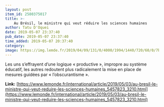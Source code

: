 ```yaml
---
layout: post
item_id: 2580375017
title: >-
    Au Brésil, le ministre qui veut réduire les sciences humaines
author: Tatu D'Oquei
date: 2019-05-07 23:37:40
pub_date: 2019-05-07 23:37:40
time_added: 2019-05-07 20:37:40
category: 
image: https://img.lemde.fr/2019/04/09/131/0/4000/1994/1440/720/60/0/7b3cafe_b5659180def948158e0a6896e69aa065-b5659180def948158e0a6896e69aa065-0.jpg
---
```


Les uns s’effrayent d’une logique « productive », impropre au système éducatif, les autres redoutent plus radicalement la mise en place de mesures guidées par « l’obscurantisme ».

**Link:** [https://www.lemonde.fr/international/article/2019/05/03/au-bresil-le-ministre-qui-veut-reduire-les-sciences-humaines_5457823_3210.html](https://www.lemonde.fr/international/article/2019/05/03/au-bresil-le-ministre-qui-veut-reduire-les-sciences-humaines_5457823_3210.html)

